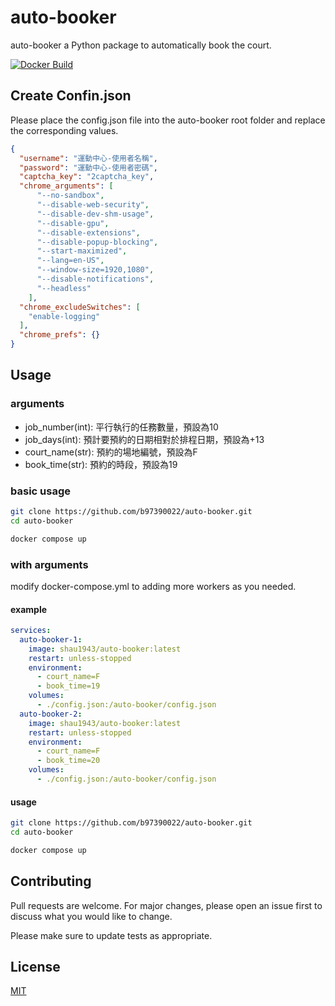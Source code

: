 # auto-booker

auto-booker a Python package to automatically book the court.

[![Docker Build](https://github.com/b97390022/auto-booker/actions/workflows/basic.yml/badge.svg)](https://github.com/b97390022/auto-booker/actions/workflows/basic.yml)

## Create Confin.json
Please place the config.json file into the auto-booker root folder and replace the corresponding values.

```json
{
  "username": "運動中心-使用者名稱",
  "password": "運動中心-使用者密碼",
  "captcha_key": "2captcha_key",
  "chrome_arguments": [
      "--no-sandbox",
      "--disable-web-security",
      "--disable-dev-shm-usage",
      "--disable-gpu",
      "--disable-extensions",
      "--disable-popup-blocking",
      "--start-maximized",
      "--lang=en-US",
      "--window-size=1920,1080",
      "--disable-notifications",
      "--headless"
    ],
  "chrome_excludeSwitches": [
    "enable-logging"
  ],
  "chrome_prefs": {}
}
```

## Usage

### arguments
+ job_number(int): 平行執行的任務數量，預設為10
+ job_days(int): 預計要預約的日期相對於排程日期，預設為+13
+ court_name(str): 預約的場地編號，預設為F
+ book_time(str): 預約的時段，預設為19

### basic usage
```bash
git clone https://github.com/b97390022/auto-booker.git
cd auto-booker

docker compose up
```

### with arguments
modify docker-compose.yml to adding more workers as you needed.
#### example
```yaml
services:
  auto-booker-1:
    image: shau1943/auto-booker:latest
    restart: unless-stopped
    environment:
      - court_name=F
      - book_time=19
    volumes:
      - ./config.json:/auto-booker/config.json
  auto-booker-2:
    image: shau1943/auto-booker:latest
    restart: unless-stopped
    environment:
      - court_name=F
      - book_time=20
    volumes:
      - ./config.json:/auto-booker/config.json
```
#### usage
```bash
git clone https://github.com/b97390022/auto-booker.git
cd auto-booker

docker compose up
```

## Contributing

Pull requests are welcome. For major changes, please open an issue first
to discuss what you would like to change.

Please make sure to update tests as appropriate.

## License

[MIT](https://choosealicense.com/licenses/mit/)
